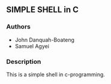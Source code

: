 ## SIMPLE SHELL in C

### Authors
- John Danquah-Boateng 
- Samuel Agyei 

### Description
This is a simple shell in c-programming.
